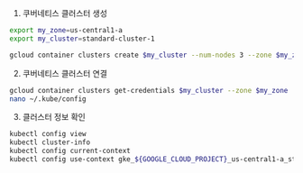 1. 쿠버네티스 클러스터 생성

```bash
export my_zone=us-central1-a
export my_cluster=standard-cluster-1

gcloud container clusters create $my_cluster --num-nodes 3 --zone $my_zone --enable-ip-alias
```

2. 쿠버네티스 클러스터 연결

```bash
gcloud container clusters get-credentials $my_cluster --zone $my_zone
nano ~/.kube/config
```

3. 클러스터 정보 확인

```bash
kubectl config view
kubectl cluster-info
kubectl config current-context
kubectl config use-context gke_${GOOGLE_CLOUD_PROJECT}_us-central1-a_standard-cluster-1
```
